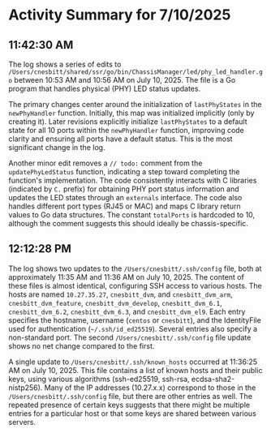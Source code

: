 # Activity Summary for 7/10/2025

## 11:42:30 AM
The log shows a series of edits to `/Users/cnesbitt/shared/ssr/go/bin/ChassisManager/led/phy_led_handler.go` between 10:53 AM and 10:56 AM on July 10, 2025.  The file is a Go program that handles physical (PHY) LED status updates.

The primary changes center around the initialization of `lastPhyStates` in the `newPhyHandler` function.  Initially, this map was initialized implicitly (only by creating it). Later revisions explicitly initialize `lastPhyStates` to a default state for all 10 ports within the `newPhyHandler` function, improving code clarity and ensuring all ports have a default status.  This is the most significant change in the log.

Another minor edit removes a `// todo:` comment from the `updatePhyLedStatus` function, indicating a step toward completing the function's implementation.  The code consistently interacts with C libraries (indicated by `C.` prefix) for obtaining PHY port status information and updates the LED states through an `externals` interface.  The code also handles different port types (RJ45 or MAC) and maps C library return values to Go data structures.  The constant `totalPorts` is hardcoded to 10, although the comment suggests this should ideally be chassis-specific.


## 12:12:28 PM
The log shows two updates to the `/Users/cnesbitt/.ssh/config` file, both at approximately 11:35 AM and 11:36 AM on July 10, 2025.  The content of these files is almost identical, configuring SSH access to various hosts.  The hosts are named `10.27.35.27`, `cnesbitt_dvm`, and `cnesbitt_dvm_arm`, `cnesbitt_dvm_feature`, `cnesbitt_dvm_develop`, `cnesbitt_dvm_6.1`, `cnesbitt_dvm_6.2`, `cnesbitt_dvm_6.3`, and `cnesbitt_dvm_el9`.  Each entry specifies the hostname, username (`centos` or `cnesbitt`), and the IdentityFile used for authentication (`~/.ssh/id_ed25519`).  Several entries also specify a non-standard port.  The second `/Users/cnesbitt/.ssh/config` file update shows no net change compared to the first.

A single update to `/Users/cnesbitt/.ssh/known_hosts` occurred at 11:36:25 AM on July 10, 2025. This file contains a list of known hosts and their public keys, using various algorithms (ssh-ed25519, ssh-rsa, ecdsa-sha2-nistp256).  Many of the IP addresses (10.27.x.x)  correspond to those in the `/Users/cnesbitt/.ssh/config` file, but there are other entries as well.  The repeated presence of certain keys suggests that there might be multiple entries for a particular host or that some keys are shared between various servers.
